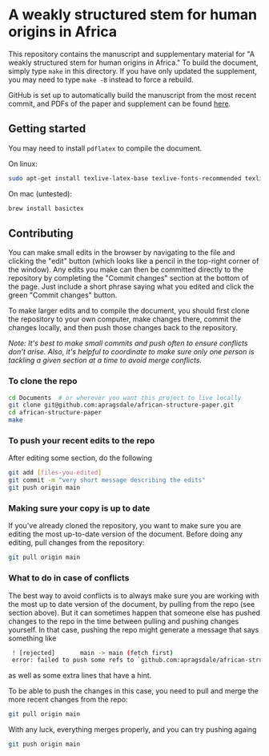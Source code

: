 # A weakly structured stem for human origins in Africa

This repository contains the manuscript and supplementary material for "A
weakly structured stem for human origins in Africa." To build the document,
simply type `make` in this directory. If you have only updated the supplement,
you may need to type `make -B` instead to force a rebuild.

GitHub is set up to automatically build the manuscript from the most recent
commit, and PDFs of the paper and supplement can be found
[here](https://apragsdale.github.io/african-structure-paper/PDFs.html).

## Getting started

You may need to install `pdflatex` to compile the document.

On linux:

```sh
sudo apt-get install texlive-latex-base texlive-fonts-recommended texlive-fonts-extra texlive-latex-extra
```

On mac (untested):

```sh
brew install basictex
```

## Contributing

You can make small edits in the browser by navigating to the file and clicking
the "edit" button (which looks like a pencil in the top-right corner of the
window). Any edits you make can then be committed directly to the repository
by completing the "Commit changes" section at the bottom of the page. Just include
a short phrase saying what you edited and click the green "Commit changes" button.

To make larger edits and to compile the document, you should first clone the
repository to your own computer, make changes there, commit the changes locally,
and then push those changes back to the repository.

*Note: It's best to make small commits and push often to ensure conflicts don't
arise. Also, it's helpful to coordinate to make sure only one person is tackling
a given section at a time to avoid merge conflicts.*

### To clone the repo
```sh
cd Documents  # or wherever you want this project to live locally
git clone git@github.com:apragsdale/african-structure-paper.git
cd african-structure-paper
make
```

### To push your recent edits to the repo
After editing some section, do the following
```sh
git add [files-you-edited]
git commit -m "very short message describing the edits"
git push origin main
```

### Making sure your copy is up to date
If you've already cloned the repository, you want to make sure you are editing
the most up-to-date version of the document. Before doing any editing, pull
changes from the repository:
```sh
git pull origin main
```

### What to do in case of conflicts
The best way to avoid conflicts is to always make sure you are working with the
most up to date version of the document, by pulling from the repo (see section
above). But it can sometimes happen that someone else has pushed changes to the
repo in the time between pulling and pushing changes yourself. In that case,
pushing the repo might generate a message that says something like
```sh
 ! [rejected]       main -> main (fetch first)
 error: failed to push some refs to `github.com:apragsdale/african-structure-paper.git`
```
as well as some extra lines that have a hint.

To be able to push the changes in this case, you need to pull and merge the more
recent changes from the repo:
```sh
git pull origin main
```
With any luck, everything merges properly, and you can try pushing againg
```sh
git push origin main
```

